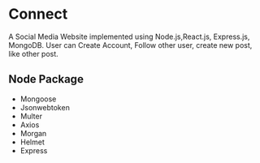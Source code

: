 # Connect 
A Social Media Website implemented using Node.js,React.js, Express.js, MongoDB. User can Create Account, Follow other user, create new post, like other post. 

## Node Package
- Mongoose
- Jsonwebtoken
- Multer 
- Axios
- Morgan
- Helmet
- Express
